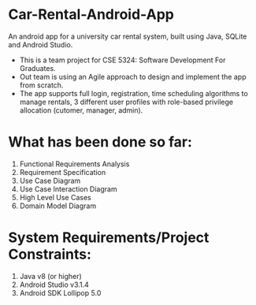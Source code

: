 # Car-Rental-Android-App
An android app for a university car rental system, built using Java, SQLite and Android Studio.
 - This is a team project for CSE 5324: Software Development For Graduates. 
 - Out team is using an Agile approach to design and implement the app from scratch. 
 - The app supports full login, registration, time scheduling algorithms to manage rentals, 3 different user profiles with role-based privilege allocation (cutomer, manager, admin). 

# What has been done so far:
1. Functional Requirements Analysis
2. Requirement Specification
3. Use Case Diagram
4. Use Case Interaction Diagram
5. High Level Use Cases
6. Domain Model Diagram

# System Requirements/Project Constraints:
1. Java v8 (or higher)
2. Android Studio v3.1.4
3. Android SDK Lollipop 5.0

